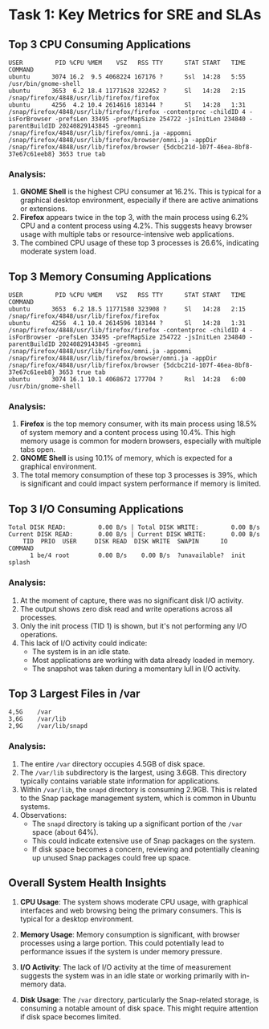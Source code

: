 # Task 1: Key Metrics for SRE and SLAs

## Top 3 CPU Consuming Applications
```
USER         PID %CPU %MEM    VSZ   RSS TTY      STAT START   TIME COMMAND
ubuntu      3074 16.2  9.5 4068224 167176 ?      Ssl  14:28   5:55 /usr/bin/gnome-shell
ubuntu      3653  6.2 18.4 11771628 322452 ?     Sl   14:28   2:15 /snap/firefox/4848/usr/lib/firefox/firefox
ubuntu      4256  4.2 10.4 2614616 183144 ?      Sl   14:28   1:31 /snap/firefox/4848/usr/lib/firefox/firefox -contentproc -childID 4 -isForBrowser -prefsLen 33495 -prefMapSize 254722 -jsInitLen 234840 -parentBuildID 20240829143845 -greomni /snap/firefox/4848/usr/lib/firefox/omni.ja -appomni /snap/firefox/4848/usr/lib/firefox/browser/omni.ja -appDir /snap/firefox/4848/usr/lib/firefox/browser {5dcbc21d-107f-46ea-8bf8-37e67c61eeb8} 3653 true tab
```

### Analysis:
1. **GNOME Shell** is the highest CPU consumer at 16.2%. This is typical for a graphical desktop environment, especially if there are active animations or extensions.
2. **Firefox** appears twice in the top 3, with the main process using 6.2% CPU and a content process using 4.2%. This suggests heavy browser usage with multiple tabs or resource-intensive web applications.
3. The combined CPU usage of these top 3 processes is 26.6%, indicating moderate system load.

## Top 3 Memory Consuming Applications
```
USER         PID %CPU %MEM    VSZ   RSS TTY      STAT START   TIME COMMAND
ubuntu      3653  6.2 18.5 11771580 323908 ?     Sl   14:28   2:15 /snap/firefox/4848/usr/lib/firefox/firefox
ubuntu      4256  4.1 10.4 2614596 183144 ?      Sl   14:28   1:31 /snap/firefox/4848/usr/lib/firefox/firefox -contentproc -childID 4 -isForBrowser -prefsLen 33495 -prefMapSize 254722 -jsInitLen 234840 -parentBuildID 20240829143845 -greomni /snap/firefox/4848/usr/lib/firefox/omni.ja -appomni /snap/firefox/4848/usr/lib/firefox/browser/omni.ja -appDir /snap/firefox/4848/usr/lib/firefox/browser {5dcbc21d-107f-46ea-8bf8-37e67c61eeb8} 3653 true tab
ubuntu      3074 16.1 10.1 4068672 177704 ?      Rsl  14:28   6:00 /usr/bin/gnome-shell
```

### Analysis:
1. **Firefox** is the top memory consumer, with its main process using 18.5% of system memory and a content process using 10.4%. This high memory usage is common for modern browsers, especially with multiple tabs open.
2. **GNOME Shell** is using 10.1% of memory, which is expected for a graphical environment.
3. The total memory consumption of these top 3 processes is 39%, which is significant and could impact system performance if memory is limited.

## Top 3 I/O Consuming Applications
```
Total DISK READ:         0.00 B/s | Total DISK WRITE:         0.00 B/s
Current DISK READ:       0.00 B/s | Current DISK WRITE:       0.00 B/s
    TID  PRIO  USER     DISK READ  DISK WRITE  SWAPIN      IO    COMMAND
      1 be/4 root        0.00 B/s    0.00 B/s  ?unavailable?  init splash
```

### Analysis:
1. At the moment of capture, there was no significant disk I/O activity.
2. The output shows zero disk read and write operations across all processes.
3. Only the init process (TID 1) is shown, but it's not performing any I/O operations.
4. This lack of I/O activity could indicate:
   - The system is in an idle state.
   - Most applications are working with data already loaded in memory.
   - The snapshot was taken during a momentary lull in I/O activity.

## Top 3 Largest Files in /var
```
4,5G	/var
3,6G	/var/lib
2,9G	/var/lib/snapd
```

### Analysis:
1. The entire `/var` directory occupies 4.5GB of disk space.
2. The `/var/lib` subdirectory is the largest, using 3.6GB. This directory typically contains variable state information for applications.
3. Within `/var/lib`, the `snapd` directory is consuming 2.9GB. This is related to the Snap package management system, which is common in Ubuntu systems.
4. Observations:
   - The `snapd` directory is taking up a significant portion of the `/var` space (about 64%).
   - This could indicate extensive use of Snap packages on the system.
   - If disk space becomes a concern, reviewing and potentially cleaning up unused Snap packages could free up space.

## Overall System Health Insights

1. **CPU Usage**: The system shows moderate CPU usage, with graphical interfaces and web browsing being the primary consumers. This is typical for a desktop environment.

2. **Memory Usage**: Memory consumption is significant, with browser processes using a large portion. This could potentially lead to performance issues if the system is under memory pressure.

3. **I/O Activity**: The lack of I/O activity at the time of measurement suggests the system was in an idle state or working primarily with in-memory data.

4. **Disk Usage**: The `/var` directory, particularly the Snap-related storage, is consuming a notable amount of disk space. This might require attention if disk space becomes limited.
